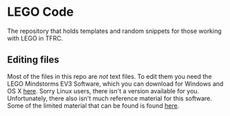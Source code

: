 # LEGO Code
The repository that holds templates and random snippets for those working with LEGO in TFRC.

## Editing files
Most of the files in this repo are *not* text files.  To edit them you need the LEGO Mindstorms EV3 Software, which you can download for Windows and OS X [here](https://www.lego.com/en-us/mindstorms/downloads/download-software).  Sorry Linux users, there isn't a version available for you.  Unfortunately, there also isn't much reference material for this software.  Some of the limited material that can be found is found [here](https://www.lego.com/en-us/mindstorms/learn-to-program).
